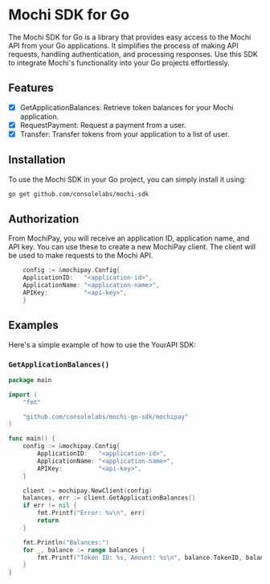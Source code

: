 # Mochi SDK for Go

The Mochi SDK for Go is a library that provides easy access to the Mochi API from your Go applications. It simplifies the process of making API requests, handling authentication, and processing responses. Use this SDK to integrate Mochi's functionality into your Go projects effortlessly.

## Features

- [x] GetApplicationBalances: Retrieve token balances for your Mochi application.
- [x] RequestPayment: Request a payment from a user.
- [x] Transfer: Transfer tokens from your application to a list of user.

## Installation

To use the Mochi SDK in your Go project, you can simply install it using:

```bash
go get github.com/consolelabs/mochi-sdk
```


## Authorization
From MochiPay, you will receive an application ID, application name, and API key. You can use these to create a new MochiPay client. The client will be used to make requests to the Mochi API.
```go
    config := &mochipay.Config{
	ApplicationID:   "<application-id>",
	ApplicationName: "<application-name>",
	APIKey:          "<api-key>",
    }
```

## Examples
Here's a simple example of how to use the YourAPI SDK:
### `GetApplicationBalances()`
```go
package main

import (
	"fmt"

	"github.com/consolelabs/mochi-go-sdk/mochipay"
)

func main() {
	config := &mochipay.Config{
		ApplicationID:   "<application-id>",
		ApplicationName: "<application-name>",
		APIKey:          "<api-key>",
	}

	client := mochipay.NewClient(config)
	balances, err := client.GetApplicationBalances()
	if err != nil {
		fmt.Printf("Error: %v\n", err)
		return
	}

	fmt.Println("Balances:")
	for _, balance := range balances {
		fmt.Printf("Token ID: %s, Amount: %s\n", balance.TokenID, balance.Amount)
	}
}

```

